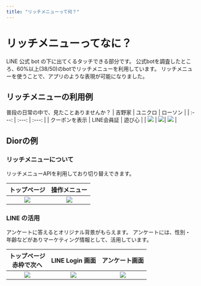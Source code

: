 ```yaml
---
title: "リッチメニューって何？"
---
```


# リッチメニューってなに？

LINE 公式 bot の下に出てくるタッチできる部分です。
公式botを調査したところ、60%以上(38/50)のbotでリッチメニューを利用しています。
リッチメニューを使うことで、アプリのような表現が可能になりました。

## リッチメニューの利用例
普段の日常の中で、見たことありませんか？
| 吉野家 | ユニクロ | ローソン |
| :---: | :---: | :---: |
| クーポンを表示 | LINE会員証 | 遊び心 |
| ![](/images/books/line-rich-menu-handson/before-input/rich-yoshinoya.jpg) | ![](/images/books/line-rich-menu-handson/before-input/rich-uniqlo.jpg)| ![](/images/books/line-rich-menu-handson/before-input/rich-loson.jpg) |

## Diorの例

### リッチメニューについて

リッチメニューAPIを利用しており切り替えできます。


| トップページ | 操作メニュー |
| :---: | :---: |
| ![](/images/books/line-rich-menu-handson/before-input/rich-dior-selected-item.jpg) | ![](/images/books/line-rich-menu-handson/before-input/rich-dior-selected-menu.jpg) |

### LINE の活用

アンケートに答えるとオリジナル背景がもらえます。
アンケートには、性別・年齢などがありマーケティング情報として、活用しています。

| トップページ<br/>赤枠で次へ | LINE Login 画面 | アンケート画面 |
| :---: | :---: | :---: |
| ![](/images/books/line-rich-menu-handson/before-input/rich-dir-top.jpg) | ![](/images/books/line-rich-menu-handson/before-input/rich-dior-allow.jpg) | ![](/images/books/line-rich-menu-handson/before-input/rich-dior-question-top.jpg) |

